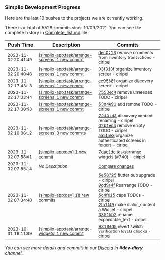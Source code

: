 
### Simplio Development Progress

Here are the last 10 pushes to the projects we are currently working.

There is a total of 5528 commits since 10/09/2021. You can see the complete history in
 [Complete_list.md](Complete_list.md) file.

| Push Time | Description | Commits |
| --- | --- | --- |
| <sub>2023-11-02 20:41:49</sub> | <sub>[[simplio-app:task/arrange-screens] 1 new commit](https://github.com/SimplioOfficial/simplio-app/commit/dec02139b03e3ebddcc611561253393f1a01d466)</sub> | <sub>[dec0213](https://github.com/SimplioOfficial/simplio-app/commit/dec02139b03e3ebddcc611561253393f1a01d466) remove comments from inventory transactions - ciripel</sub> |
| <sub>2023-11-02 20:40:46</sub> | <sub>[[simplio-app:task/arrange-screens] 1 new commit](https://github.com/SimplioOfficial/simplio-app/commit/03f313f7a69fb5cc23d97f609ff71a639ad3a688)</sub> | <sub>[03f313f](https://github.com/SimplioOfficial/simplio-app/commit/03f313f7a69fb5cc23d97f609ff71a639ad3a688) organize inventory screen - ciripel</sub> |
| <sub>2023-11-02 17:43:13</sub> | <sub>[[simplio-app:task/arrange-screens] 1 new commit](https://github.com/SimplioOfficial/simplio-app/commit/ce9588fda8391a15f02b64830af4c3ffc5e510c5)</sub> | <sub>[ce9588f](https://github.com/SimplioOfficial/simplio-app/commit/ce9588fda8391a15f02b64830af4c3ffc5e510c5) organize discovery screen - ciripel</sub> |
| <sub>2023-11-02 17:33:44</sub> | <sub>[[simplio-app:task/arrange-screens] 1 new commit](https://github.com/SimplioOfficial/simplio-app/commit/7553ec4229dca0d6f63a92b4afa6f4654d5b8f1e)</sub> | <sub>[7553ec4](https://github.com/SimplioOfficial/simplio-app/commit/7553ec4229dca0d6f63a92b4afa6f4654d5b8f1e) remove unneeded TODO - ciripel</sub> |
| <sub>2023-11-02 17:30:53</sub> | <sub>[[simplio-app:task/arrange-screens] 1 new commit](https://github.com/SimplioOfficial/simplio-app/commit/53d4e91e3cc8f3fe71b43cf815d67d3368eef6c4)</sub> | <sub>[53d4e91](https://github.com/SimplioOfficial/simplio-app/commit/53d4e91e3cc8f3fe71b43cf815d67d3368eef6c4) add remove TODO - ciripel</sub> |
| <sub>2023-11-02 10:06:12</sub> | <sub>[[simplio-app:task/arrange-screens] 3 new commits](https://github.com/SimplioOfficial/simplio-app/compare/72431d320d79^...aa5f5e37afa1)</sub> | <sub>[72431d3](https://github.com/SimplioOfficial/simplio-app/commit/72431d320d7902da8b1901cf17bf7ad02e0bbe16) discovery content renaming - ciripel<br>[02b1ec4](https://github.com/SimplioOfficial/simplio-app/commit/02b1ec4b1094a681ec33fa61ef7d7f9970bef2d3) remove empty TODO - ciripel<br>[aa5f5e3](https://github.com/SimplioOfficial/simplio-app/commit/aa5f5e37afa1e4afea03567f9741fbb1cb62307a) organize authenticated screens in folders - ciripel</sub> |
| <sub>2023-11-02 07:58:01</sub> | <sub>[[simplio-app:dev] 1 new commit](https://github.com/SimplioOfficial/simplio-app/commit/7dae1dcfd8595e37ef43583df341490bceadd356)</sub> | <sub>[7dae1dc](https://github.com/SimplioOfficial/simplio-app/commit/7dae1dcfd8595e37ef43583df341490bceadd356) task/arrange widgets (#740) - ciripel</sub> |
| <sub>2023-11-02 07:55:14</sub> | <sub>_No Description_</sub> | <sub>[Compare changes](https://github.com/SimplioOfficial/simplio-app/compare/91c6fdc3766a...6d9126b0c610)</sub> |
| <sub>2023-11-02 07:34:40</sub> | <sub>[[simplio-app:dev] 18 new commits](https://github.com/SimplioOfficial/simplio-app/compare/6d9126b0c610...91c6fdc3766a)</sub> | <sub>[5e58725](https://github.com/SimplioOfficial/simplio-app/commit/5e5872539b1d991cece134e5aeab64f7951fd0d2) flutter pub upgrade - ciripel<br>[9cd9e4f](https://github.com/SimplioOfficial/simplio-app/commit/9cd9e4f75146708af51356927d6b29d8ee47d22f) Rearrange TODO - ciripel<br>[5c4f015](https://github.com/SimplioOfficial/simplio-app/commit/5c4f0155cf9f063f9270540ac18aa8a98443b6cd) caps TODOs - ciripel<br>[2fa1f49](https://github.com/SimplioOfficial/simplio-app/commit/2fa1f495d40fc5ce5d2b96b19ae54168012a4c1d) make dialog_content a Widget - ciripel<br>[3351bb2](https://github.com/SimplioOfficial/simplio-app/commit/3351bb2bff528573b83e7c89f869ce3ce32353e0) rename expandable_text - ciripel</sub> |
| <sub>2023-10-31 16:11:09</sub> | <sub>[[simplio-app:task/arrange-widgets] 1 new commit](https://github.com/SimplioOfficial/simplio-app/commit/93166d5257072278b00af2618e2fda10f9b94bac)</sub> | <sub>[93166d5](https://github.com/SimplioOfficial/simplio-app/commit/93166d5257072278b00af2618e2fda10f9b94bac) revert switch verification levels checks - ciripel</sub> |

_You can see more details and commits in our [Discord](https://discord.gg/aKhjuwZmdP) in **#dev-diary** channel._
